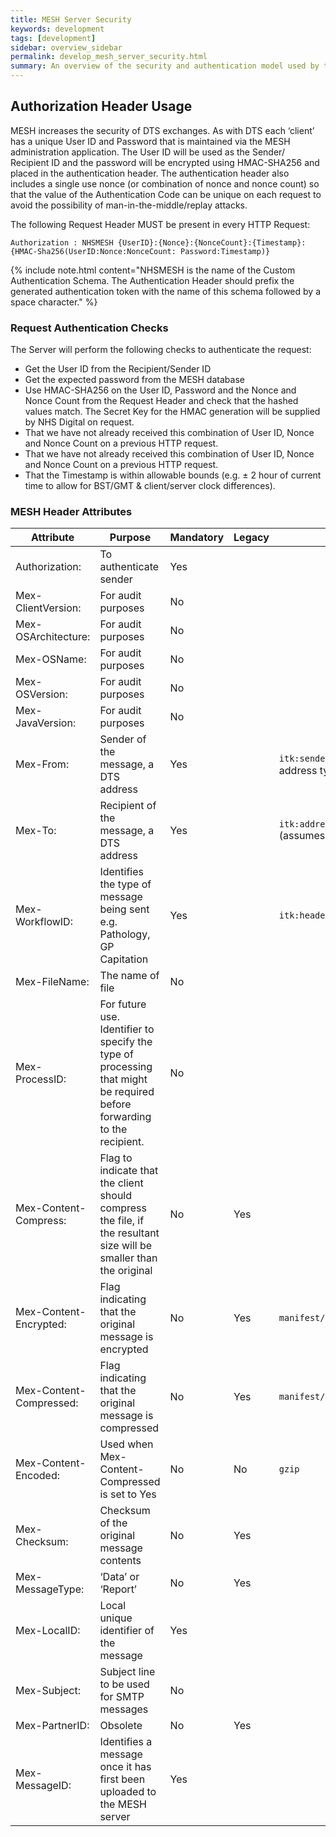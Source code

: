 ```yaml
---
title: MESH Server Security 
keywords: development
tags: [development]
sidebar: overview_sidebar
permalink: develop_mesh_server_security.html
summary: An overview of the security and authentication model used by the MESH Server API.
---
```


## Authorization Header Usage ##

MESH increases the security of DTS exchanges. As with DTS each ‘client’ has a unique User ID and Password that is maintained via the MESH administration application. The User ID will be used as the Sender/ Recipient ID and the password will be encrypted using HMAC-SHA256 and placed in the authentication header. The authentication header also includes a single use nonce (or combination of nonce and nonce count) so that the value of the Authentication Code can be unique on each request to avoid the possibility of man-in-the-middle/replay attacks.

The following Request Header MUST be present in every HTTP Request:

```http
Authorization : NHSMESH {UserID}:{Nonce}:{NonceCount}:{Timestamp}:{HMAC-Sha256(UserID:Nonce:NonceCount: Password:Timestamp)}
```

{% include note.html content="NHSMESH is the name of the Custom Authentication Schema. The Authentication Header should prefix the generated authentication token with the name of this schema followed by a space character." %}

### Request Authentication Checks ###

The Server will perform the following checks to authenticate the request:

- Get the User ID from the Recipient/Sender ID
- Get the expected password from the MESH database
- Use HMAC-SHA256 on the User ID, Password and the Nonce and Nonce Count from the Request Header and check that the hashed values match. The Secret Key for the HMAC generation will be supplied by NHS Digital on request.
- That we have not already received this combination of User ID, Nonce and Nonce Count on a previous HTTP request.
- That we have not already received this combination of User ID, Nonce and Nonce Count on a previous HTTP request.
- That the Timestamp is within allowable bounds (e.g. ± 2 hour of current time to allow for BST/GMT & client/server clock differences).

### MESH Header Attributes ###

| Attribute | Purpose | Mandatory | Legacy | ITK Attribute |
|-----------|---------|-----------|--------|---------------|
| Authorization: | To authenticate sender | Yes | &nbsp; | &nbsp; |
| Mex-ClientVersion: | For audit purposes | No | &nbsp; | &nbsp; |
| Mex-OSArchitecture: | For audit purposes | No	| &nbsp; | &nbsp; |
| Mex-OSName: | For audit purposes | No | &nbsp; | &nbsp; |
| Mex-OSVersion: | For audit purposes | No | &nbsp; | &nbsp; |
| Mex-JavaVersion: | For audit purposes | No | &nbsp; | &nbsp; |
| Mex-From: | Sender of the message, a DTS address | Yes | &nbsp; | `itk:senderAddress` (assumes MESH address type) |
| Mex-To: | Recipient of the message, a DTS address | Yes | &nbsp; | `itk:addressList/itk:address[1]` (assumes MESH address type) |
| Mex-WorkflowID: | Identifies the type of message being sent e.g. Pathology, GP Capitation | Yes | &nbsp; | `itk:header/@service` |
| Mex-FileName: | The name of file | No | &nbsp; | &nbsp; |
| Mex-ProcessID: | For future use. Identifier to specify the type of processing that might be required before forwarding to the recipient. | No |  &nbsp; | &nbsp; |
| Mex-Content-Compress: | Flag to indicate that the client should compress the file, if the resultant size will be smaller than the original | No | Yes	| &nbsp; |
| Mex-Content-Encrypted: | Flag indicating that the original message is encrypted | No | Yes | `manifest/manifestitem/@encrypted` |
| Mex-Content-Compressed: | Flag indicating that the original message is compressed | No | Yes | `manifest/manifestitem/@compressed` |
| Mex-Content-Encoded: | Used when Mex-Content-Compressed is set to Yes	| No | No | `gzip` |
| Mex-Checksum: | Checksum of the original message contents	| No | Yes | &nbsp; |
| Mex-MessageType: | ‘Data’ or ‘Report’ | No | Yes | &nbsp; |
| Mex-LocalID: | Local unique identifier of the message | Yes | &nbsp; | &nbsp; |
| Mex-Subject: | Subject line to be used for SMTP messages | No | &nbsp; | &nbsp; |
| Mex-PartnerID: | Obsolete | No | Yes | &nbsp; |
| Mex-MessageID: | Identifies a message once it has first been uploaded to the MESH server | Yes |  &nbsp; |  &nbsp; |